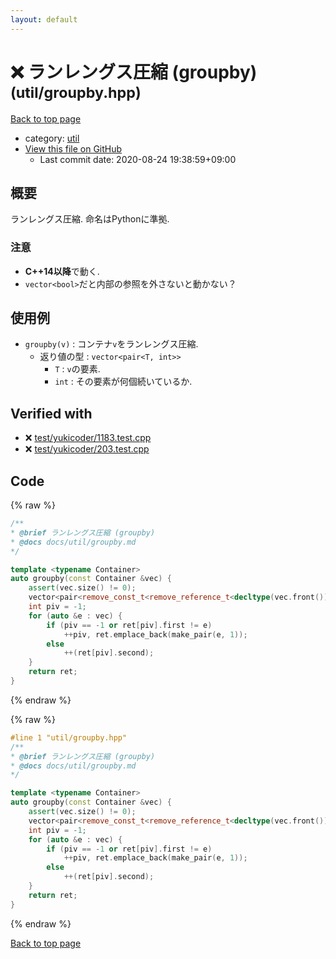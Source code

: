 ```yaml
---
layout: default
---
```


<!-- mathjax config similar to math.stackexchange -->
<script type="text/javascript" async
  src="https://cdnjs.cloudflare.com/ajax/libs/mathjax/2.7.5/MathJax.js?config=TeX-MML-AM_CHTML">
</script>
<script type="text/x-mathjax-config">
  MathJax.Hub.Config({
    TeX: { equationNumbers: { autoNumber: "AMS" }},
    tex2jax: {
      inlineMath: [ ['$','$'] ],
      processEscapes: true
    },
    "HTML-CSS": { matchFontHeight: false },
    displayAlign: "left",
    displayIndent: "2em"
  });
</script>

<script type="text/javascript" src="https://cdnjs.cloudflare.com/ajax/libs/jquery/3.4.1/jquery.min.js"></script>
<script src="https://cdn.jsdelivr.net/npm/jquery-balloon-js@1.1.2/jquery.balloon.min.js" integrity="sha256-ZEYs9VrgAeNuPvs15E39OsyOJaIkXEEt10fzxJ20+2I=" crossorigin="anonymous"></script>
<script type="text/javascript" src="../../assets/js/copy-button.js"></script>
<link rel="stylesheet" href="../../assets/css/copy-button.css" />


# :x: ランレングス圧縮 (groupby) <small>(util/groupby.hpp)</small>

<a href="../../index.html">Back to top page</a>

* category: <a href="../../index.html#05c7e24700502a079cdd88012b5a76d3">util</a>
* <a href="{{ site.github.repository_url }}/blob/master/util/groupby.hpp">View this file on GitHub</a>
    - Last commit date: 2020-08-24 19:38:59+09:00




## 概要

ランレングス圧縮. 命名はPythonに準拠.

### 注意

* **C++14以降**で動く.
* `vector<bool>`だと内部の参照を外さないと動かない？

## 使用例

* `groupby(v)` : コンテナ`v`をランレングス圧縮.
  * 返り値の型 : `vector<pair<T, int>>`
    * `T` : `v`の要素.
    * `int` : その要素が何個続いているか.


## Verified with

* :x: <a href="../../verify/test/yukicoder/1183.test.cpp.html">test/yukicoder/1183.test.cpp</a>
* :x: <a href="../../verify/test/yukicoder/203.test.cpp.html">test/yukicoder/203.test.cpp</a>


## Code

<a id="unbundled"></a>
{% raw %}
```cpp
/**
* @brief ランレングス圧縮 (groupby)
* @docs docs/util/groupby.md
*/

template <typename Container>
auto groupby(const Container &vec) {
    assert(vec.size() != 0);
    vector<pair<remove_const_t<remove_reference_t<decltype(vec.front())>>, int>> ret;
    int piv = -1;
    for (auto &e : vec) {
        if (piv == -1 or ret[piv].first != e)
            ++piv, ret.emplace_back(make_pair(e, 1));
        else
            ++(ret[piv].second);
    }
    return ret;
}

```
{% endraw %}

<a id="bundled"></a>
{% raw %}
```cpp
#line 1 "util/groupby.hpp"
/**
* @brief ランレングス圧縮 (groupby)
* @docs docs/util/groupby.md
*/

template <typename Container>
auto groupby(const Container &vec) {
    assert(vec.size() != 0);
    vector<pair<remove_const_t<remove_reference_t<decltype(vec.front())>>, int>> ret;
    int piv = -1;
    for (auto &e : vec) {
        if (piv == -1 or ret[piv].first != e)
            ++piv, ret.emplace_back(make_pair(e, 1));
        else
            ++(ret[piv].second);
    }
    return ret;
}

```
{% endraw %}

<a href="../../index.html">Back to top page</a>


